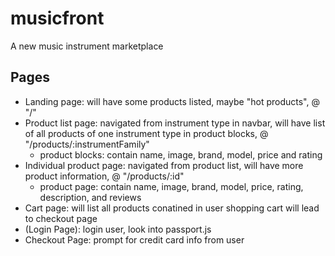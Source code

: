 # musicfront
A new music instrument marketplace


## Pages

* Landing page: will have some products listed, maybe "hot products", @ "/"
* Product list page: navigated from instrument type in navbar, will have list of all products of one instrument type in product blocks, @ "/products/:instrumentFamily"
    * product blocks: contain name, image, brand, model, price and rating
* Individual product page: navigated from product list, will have more product information, @ "/products/:id"
    * product page: contain name, image, brand, model, price, rating, description, and reviews
* Cart page: will list all products conatined in user shopping cart will lead to checkout page
* (Login Page): login user, look into passport.js
* Checkout Page: prompt for credit card info from user